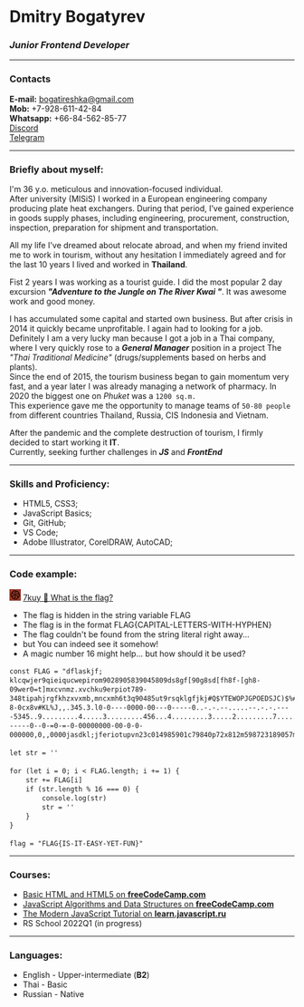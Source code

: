 # Dmitry Bogatyrev
### _Junior Frontend Developer_
_____

### Contacts
**E-mail:** bogatireshka@gmail.com<br>
**Mob:** +7-928-611-42-84<br>
**Whatsapp:** +66-84-562-85-77<br>
[Discord](https://discordapp.com/users/Dmitry_Bogatyrev#4510/)<br>
[Telegram](https://t.me/Bogatyrev_Dim)<br>
_____

### Briefly about myself:

I'm 36 y.o. meticulous and innovation-focused individual.<br>
After university (MISiS) I worked in a European engineering company producing plate heat exchangers. During that period, I’ve gained experience in goods supply phases, including engineering, procurement, construction, inspection, preparation for shipment and transportation.<br>

All my life I've dreamed about relocate abroad, and when my friend invited me to work in tourism, without any hesitation I immediately agreed and for the last 10 years I lived and worked in **Thailand**.<br>

Fist 2 years I was working as a tourist guide. I did the most popular 2 day excursion **_\"Adventure to the Jungle on The River Kwai \"_**. It was awesome work and good money.<br>

I has accumulated some capital and started own business. But after crisis in 2014 it quickly became unprofitable. I again had to looking for a job. Definitely I am a very lucky man because I got a job in a Thai company, where I very quickly rose to a **_General Manager_**  position in a project The _\"Thai Traditional Medicine\"_ (drugs/supplements based on herbs and plants).<br>
Since the end of 2015, the tourism business began to gain momentum very fast, and a year later I was already managing a network of pharmacy. In 2020 the biggest one on _Phuket_ was a `1200 sq.m.`<br>
This experience gave me the opportunity to manage teams of `50-80 people` from different countries Thailand, Russia, CIS Indonesia and Vietnam.<br>

After the pandemic and the complete destruction of tourism, I firmly decided to start working it **IT**.<br>
Currently, seeking further challenges in **_JS_** and **_FrontEnd_**<br>
_____

### Skills and Proficiency:

- HTML5, CSS3;
- JavaScript Basics;
- Git, GitHub;
- VS Code;
- Adobe Illustrator, CorelDRAW, AutoCAD;
_____
### Code example:

![CodeWars](https://github.com/Bogagree/rsschool-cv/blob/gh-pages/CodeWars.jpg) [7kuy 🚩 What is the flag?](https://www.codewars.com/kata/61efc02e4fd88600343b5c58)<br>

- The flag is hidden in the string variable FLAG
- The flag is in the format FLAG{CAPITAL-LETTERS-WITH-HYPHEN}
- The flag couldn't be found from the string literal right away... 
- but You can indeed see it somehow!
- A magic number 16 might help... but how should it be used?<br>

````
const FLAG = "dflaskjf; klcqwjer9qieiqucwepirom9028905839045809ds8gf[90g8sd[fh8f-[gh8-09wer0=t]mxcvnmz.xvchku9erpiot789-348tipahjrgfkhzxvxmb,mncxmh6t3q90485ut9rsqklgfjkj#Q$YTEWOPJGPOEDSJC)$%#@^*@$%690uiodrj;lstj3;wpiot8ujdfpgioja90-8-0cx8v#KL%J,,.345.3.l0-0----0000-00---0-----0..-.-.--.....--.-.-.----5345..9.........4.....3.........456...4.........3.....2.........7.....3424.......................564...544......4...5.8...9.....6...3.7.........79345.9.565.....1...1.3...7.....1...1.33452.......................013..89345......4......9......732......8........6......8........9......9........846..78654......................698............8...3............6.....098345.....73............6...6............186...........................79843..9879878....6.......7.......8.......5.......8.......6.......9.......9.....12387.....7............................786982..........8........45623..77833...........9...............109841....................345.....723....5...1...6...2...6...3....5......78234.....45....1...8...7...8...2...3....873....4...5...........................4.....7..........1...5............9.4...93459......1...............1...............1............................4.....3..345634..3...7...3........7.5....3455......1.....3.........2.....867843....1............................5321452............1...............1...............1....743745.....1...............1............................2345754..5.....44........6.....354335....3.....13........4.....42........7542345................4....2...533....52...3.....6....2.3..9.....98...1..7.6.....6....7...88.....5....6....9...964....................------0--0-=0-=-0-00000000-00-0-0-000000,0,,0000jasdkl;jferiotupvn23c014985901c79840p72x812m598723189057m2190857mx98012479812798m1407395813479857m2149857198x0579814320758937981982347384957983g"

let str = ''

for (let i = 0; i < FLAG.length; i += 1) {
    str += FLAG[i]
    if (str.length % 16 === 0) {
        console.log(str)
        str = ''
    }
}

flag = "FLAG{IS-IT-EASY-YET-FUN}"
````
_____

### Courses:

- [Basic HTML and HTML5 on **freeCodeCamp.com**](https://www.freecodecamp.org/learn/responsive-web-design/)<br>
- [JavaScript Algorithms and Data Structures on **freeCodeCamp.com**](https://www.freecodecamp.org/learn/javascript-algorithms-and-data-structures/)<br>
- [The Modern JavaScript Tutorial on **learn.javascript.ru**](https://learn.javascript.ru/)<br>
- RS School 2022Q1 (in progress)
_____

### Languages:

- English - Upper-intermediate (**B2**)<br>
- Thai - Basic<br>
- Russian - Native<br>